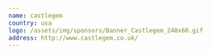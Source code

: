 ```yaml
---
name: castlegem
country: usa
logo: /assets/img/sponsors/Banner_Castlegem_240x60.gif
address: http://www.castlegem.co.uk/
---
```


